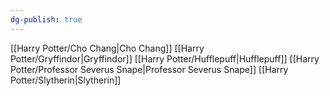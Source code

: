```yaml
---
dg-publish: true
---
```

[[Harry Potter/Cho Chang\|Cho Chang]]
[[Harry Potter/Gryffindor\|Gryffindor]]
[[Harry Potter/Hufflepuff\|Hufflepuff]]
[[Harry Potter/Professor Severus Snape\|Professor Severus Snape]]
[[Harry Potter/Slytherin\|Slytherin]]

